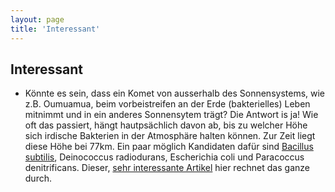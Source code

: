 ```yaml
---
layout: page
title: 'Interessant'
---
```



## Interessant

* Könnte es sein, dass ein Komet von ausserhalb des Sonnensystems, wie z.B. Oumuamua, beim vorbeistreifen an der Erde (bakterielles) Leben mitnimmt und in ein anderes Sonnensytem trägt? Die Antwort is ja! Wie oft das passiert, hängt hautpsächlich davon ab, bis zu welcher Höhe sich irdische Bakterien in der Atmosphäre halten können. Zur Zeit liegt diese Höhe bei 77km. Ein paar möglich Kandidaten dafür sind [Bacillus subtilis](/TheHayabusaEffect/), Deinococcus radiodurans, Escherichia coli und Paracoccus denitrificans. Dieser, [sehr interessante Artikel]() hier rechnet das ganze durch.
